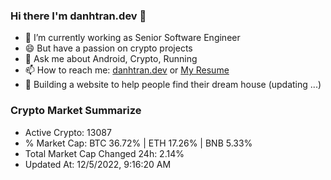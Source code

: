 ### Hi there I'm danhtran.dev 👋

- 🔭 I’m currently working as Senior Software Engineer
- 😄 But have a passion on crypto projects
- 💬 Ask me about Android, Crypto, Running 
- 📫 How to reach me: <a href="https://danhtran.dev" target="_blank">danhtran.dev</a> or <a href="Dan-Resume.pdf" target="_blank">My Resume</a>
- 🌱 Building a website to help people find their dream house (updating ...)

### Crypto Market Summarize
- Active Crypto: 13087
- % Market Cap: BTC 36.72% | ETH 17.26% | BNB 5.33%
- Total Market Cap Changed 24h: 2.14%
- Updated At: 12/5/2022, 9:16:20 AM
